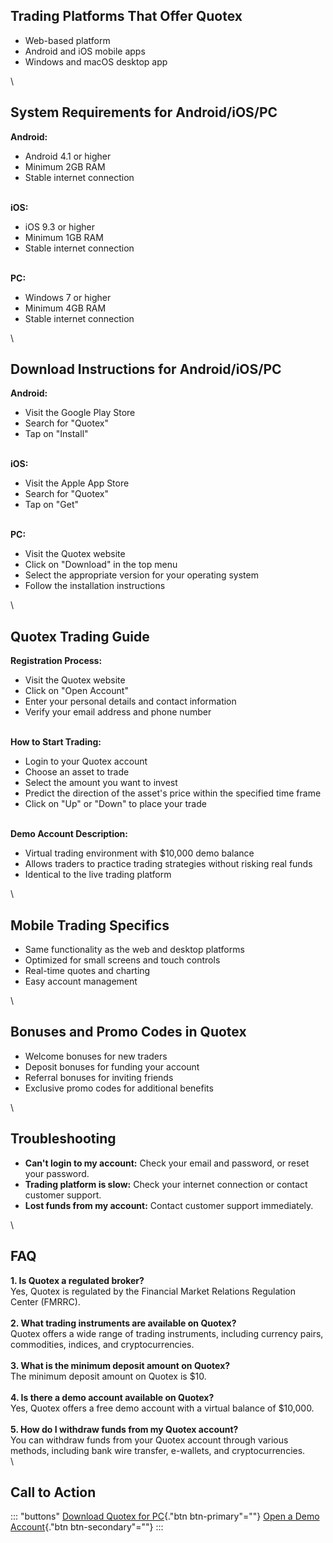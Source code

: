 ## Trading Platforms That Offer Quotex

-   Web-based platform
-   Android and iOS mobile apps
-   Windows and macOS desktop app

\

## System Requirements for Android/iOS/PC

**Android:**

-   Android 4.1 or higher
-   Minimum 2GB RAM
-   Stable internet connection

\
**iOS:**

-   iOS 9.3 or higher
-   Minimum 1GB RAM
-   Stable internet connection

\
**PC:**

-   Windows 7 or higher
-   Minimum 4GB RAM
-   Stable internet connection

\

## Download Instructions for Android/iOS/PC

**Android:**

-   Visit the Google Play Store
-   Search for "Quotex"
-   Tap on "Install"

\
**iOS:**

-   Visit the Apple App Store
-   Search for "Quotex"
-   Tap on "Get"

\
**PC:**

-   Visit the Quotex website
-   Click on "Download" in the top menu
-   Select the appropriate version for your operating system
-   Follow the installation instructions

\

## Quotex Trading Guide

**Registration Process:**

-   Visit the Quotex website
-   Click on "Open Account"
-   Enter your personal details and contact information
-   Verify your email address and phone number

\
**How to Start Trading:**

-   Login to your Quotex account
-   Choose an asset to trade
-   Select the amount you want to invest
-   Predict the direction of the asset\'s price within the specified
    time frame
-   Click on "Up" or "Down" to place your trade

\
**Demo Account Description:**

-   Virtual trading environment with \$10,000 demo balance
-   Allows traders to practice trading strategies without risking real
    funds
-   Identical to the live trading platform

\

## Mobile Trading Specifics

-   Same functionality as the web and desktop platforms
-   Optimized for small screens and touch controls
-   Real-time quotes and charting
-   Easy account management

\

## Bonuses and Promo Codes in Quotex

-   Welcome bonuses for new traders
-   Deposit bonuses for funding your account
-   Referral bonuses for inviting friends
-   Exclusive promo codes for additional benefits

\

## Troubleshooting

-   **Can\'t login to my account:** Check your email and password, or
    reset your password.
-   **Trading platform is slow:** Check your internet connection or
    contact customer support.
-   **Lost funds from my account:** Contact customer support
    immediately.

\

## FAQ

**1. Is Quotex a regulated broker?**\
Yes, Quotex is regulated by the Financial Market Relations Regulation
Center (FMRRC).\
\
**2. What trading instruments are available on Quotex?**\
Quotex offers a wide range of trading instruments, including currency
pairs, commodities, indices, and cryptocurrencies.\
\
**3. What is the minimum deposit amount on Quotex?**\
The minimum deposit amount on Quotex is \$10.\
\
**4. Is there a demo account available on Quotex?**\
Yes, Quotex offers a free demo account with a virtual balance of
\$10,000.\
\
**5. How do I withdraw funds from my Quotex account?**\
You can withdraw funds from your Quotex account through various methods,
including bank wire transfer, e-wallets, and cryptocurrencies.\
\

## Call to Action

::: \"buttons\"
[Download Quotex for
PC](\%22https://traff.sbs/quotexonelink\%22){."btn
btn-primary"=""} [Open a Demo
Account](\%22https://traff.sbs/quotexonelink\%22){."btn
btn-secondary"=""}
:::

